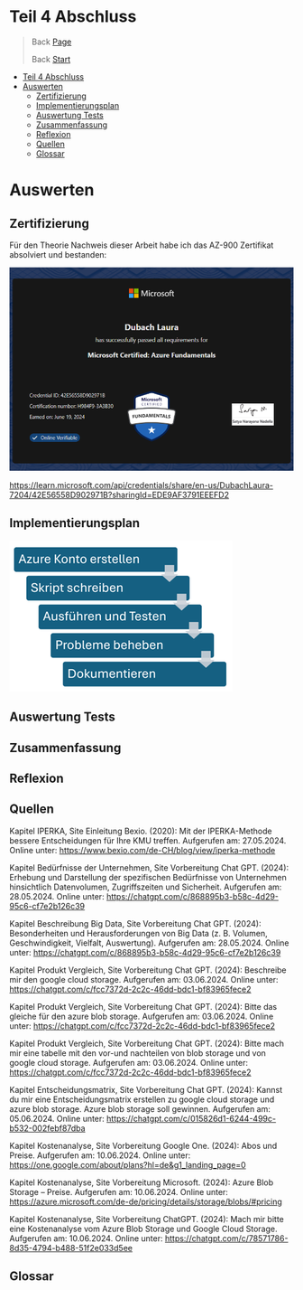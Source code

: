 # Teil 4 Abschluss

> Back [Page](https://github.com/lauradubach/Semesterarbeit1/blob/main/Sites/Teil%203%20Realisieren.md)
>
> Back [Start](https://github.com/lauradubach/Semesterarbeit1/blob/main/README.md)

- [Teil 4 Abschluss](#teil-4-abschluss)
- [Auswerten](#auswerten)
  - [Zertifizierung](#zertifizierung)
  - [Implementierungsplan](#implementierungsplan)
  - [Auswertung Tests](#auswertung-tests)
  - [Zusammenfassung](#zusammenfassung)
  - [Reflexion](#reflexion)
  - [Quellen](#quellen)
  - [Glossar](#glossar)

# Auswerten
## Zertifizierung
Für den Theorie Nachweis dieser Arbeit habe ich das AZ-900 Zertifikat absolviert und bestanden:

![AZ-900](../Pictures/AZ-900.png)

https://learn.microsoft.com/api/credentials/share/en-us/DubachLaura-7204/42E56558D902971B?sharingId=EDE9AF3791EEEFD2

## Implementierungsplan

![Implementierungsplan](../Pictures/Implementierungsplan.png)

## Auswertung Tests
## Zusammenfassung
## Reflexion
## Quellen

Kapitel IPERKA, Site Einleitung
Bexio. (2020): Mit der IPERKA-Methode bessere Entscheidungen für Ihre KMU treffen. Aufgerufen am: 27.05.2024. Online unter: https://www.bexio.com/de-CH/blog/view/iperka-methode

Kapitel Bedürfnisse der Unternehmen, Site Vorbereitung
Chat GPT. (2024): Erhebung und Darstellung der spezifischen Bedürfnisse von Unternehmen hinsichtlich Datenvolumen, Zugriffszeiten und Sicherheit. Aufgerufen am: 28.05.2024. Online unter: https://chatgpt.com/c/868895b3-b58c-4d29-95c6-cf7e2b126c39

Kapitel Beschreibung Big Data, Site Vorbereitung
Chat GPT. (2024): Besonderheiten und Herausforderungen von Big Data (z. B. Volumen, Geschwindigkeit, Vielfalt, Auswertung). Aufgerufen am: 28.05.2024. Online unter: https://chatgpt.com/c/868895b3-b58c-4d29-95c6-cf7e2b126c39

Kapitel Produkt Vergleich, Site Vorbereitung
Chat GPT. (2024): Beschreibe mir den google cloud storage. Aufgerufen am: 03.06.2024. Online unter: https://chatgpt.com/c/fcc7372d-2c2c-46dd-bdc1-bf83965fece2

Kapitel Produkt Vergleich, Site Vorbereitung
Chat GPT. (2024): Bitte das gleiche für den azure blob storage. Aufgerufen am: 03.06.2024. Online unter: https://chatgpt.com/c/fcc7372d-2c2c-46dd-bdc1-bf83965fece2

Kapitel Produkt Vergleich, Site Vorbereitung
Chat GPT. (2024): Bitte mach mir eine tabelle mit den vor-und nachteilen von blob storage und von google cloud storage. Aufgerufen am: 03.06.2024. Online unter: https://chatgpt.com/c/fcc7372d-2c2c-46dd-bdc1-bf83965fece2

Kapitel Entscheidungsmatrix, Site Vorbereitung
Chat GPT. (2024): Kannst du mir eine Entscheidungsmatrix erstellen zu google cloud storage und azure blob storage. Azure blob storage soll gewinnen. Aufgerufen am: 05.06.2024. Online unter: https://chatgpt.com/c/015826d1-6244-499c-b532-002febf87dba

Kapitel Kostenanalyse, Site Vorbereitung
Google One. (2024): Abos und Preise. Aufgerufen am: 10.06.2024. Online unter: https://one.google.com/about/plans?hl=de&g1_landing_page=0

Kapitel Kostenanalyse, Site Vorbereitung
Microsoft. (2024): Azure Blob Storage – Preise. Aufgerufen am: 10.06.2024. Online unter: https://azure.microsoft.com/de-de/pricing/details/storage/blobs/#pricing

Kapitel Kostenanalyse, Site Vorbereitung
ChatGPT. (2024): Mach mir bitte eine Kostenanalyse vom Azure Blob Storage und Google Cloud Storage. Aufgerufen am: 10.06.2024. Online unter: https://chatgpt.com/c/78571786-8d35-4794-b488-51f2e033d5ee

## Glossar
